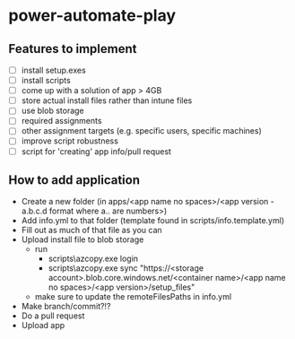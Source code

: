 # power-automate-play

## Features to implement

 - [ ] install setup.exes
 - [ ] install scripts
 - [ ] come up with a solution of app > 4GB
 - [ ] store actual install files rather than intune files
 - [ ] use blob storage
 - [ ] required assignments
 - [ ] other assignment targets (e.g. specific users, specific machines)
 - [ ] improve script robustness
 - [ ] script for 'creating' app info/pull request

## How to add application

* Create a new folder (in apps/\<app name no spaces\>/\<app version - a.b.c.d format where a.. are numbers\>)
* Add info.yml to that folder (template found in scripts/info.template.yml)
* Fill out as much of that file as you can
* Upload install file to blob storage
  * run 
    * scripts\\azcopy.exe login
    * scripts\\azcopy.exe sync <local path to folder that contains all setup files> "https://\<storage account\>.blob.core.windows.net/\<container name\>/\<app name no spaces\>/\<app version\>/setup_files"
  * make sure to update the remoteFilesPaths in info.yml
* Make branch/commit?!?
* Do a pull request
* Upload app
